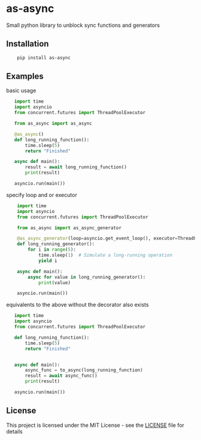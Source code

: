 # as-async

Small python library to unblock sync functions and generators

## Installation

```sh
    pip install as-async
```

## Examples

basic usage

 ```python
    import time
    import asyncio
    from concurrent.futures import ThreadPoolExecutor

    from as_async import as_async

    @as_async()
    def long_running_function():
        time.sleep(5)
        return "Finished"

    async def main():
        result = await long_running_function()
        print(result)

    asyncio.run(main())
```

specify loop and or executor

```python
    import time
    import asyncio
    from concurrent.futures import ThreadPoolExecutor

    from as_async import as_async_generator

    @as_async_generator(loop=asyncio.get_event_loop(), executor=ThreadPoolExecutor(max_workers=5))
    def long_running_generator():
        for i in range(5):
            time.sleep(1)  # Simulate a long-running operation
            yield i

    async def main():
        async for value in long_running_generator():
            print(value)

    asyncio.run(main())
```

equivalents to the above without the decorator also exists

 ```python
    import time
    import asyncio
    from concurrent.futures import ThreadPoolExecutor

    def long_running_function():
        time.sleep(5)
        return "Finished"


    async def main():
        async_func = to_async(long_running_function)
        result = await async_func()
        print(result)

    asyncio.run(main())
```

## License

This project is licensed under the MIT License - see the [LICENSE](LICENSE) file for details
